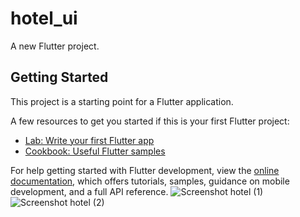 # hotel_ui

A new Flutter project.

## Getting Started

This project is a starting point for a Flutter application.

A few resources to get you started if this is your first Flutter project:

- [Lab: Write your first Flutter app](https://docs.flutter.dev/get-started/codelab)
- [Cookbook: Useful Flutter samples](https://docs.flutter.dev/cookbook)

For help getting started with Flutter development, view the
[online documentation](https://docs.flutter.dev/), which offers tutorials,
samples, guidance on mobile development, and a full API reference.
![Screenshot hotel (1)](https://user-images.githubusercontent.com/113675970/204555434-eab0267b-c6a6-4520-bbd8-67276cf03553.png)
![Screenshot hotel (2)](https://user-images.githubusercontent.com/113675970/204555452-8fbf5e41-62fd-4b8c-a511-210398ade545.png)
